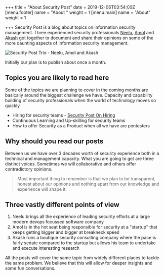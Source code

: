+++
title = "About Security Post"
date = 2019-12-06T03:54:00Z
[menu.footer]
name = "About "
weight = 1
[menu.main]
name = "About"
weight = 1

+++
Security Post is a blog about topics on information security management. Three experienced security professionals [Neelu](https://securitypost.in/author/neelu-tripathi/ "About Neelu"), [Amol](https://securitypost.in/author/amol-naik/ "About Amol") and [Akash](https://securitypost.in/author/akash-mahajan/ "About Akash") got together to document and share their opinions on some of the more daunting aspects of information security management.

![Security Post Trio - Neelu, Amol and Akash](/images/security-post-trio-smaller.jpg "Security Post Trio - Neelu, Amol and Akash")

Initially our plan is to publish about once a month.

## Topics you are likely to read here

Some of the topics we are planning to cover in the coming months are basically around the biggest challenge we have. Capacity and capability building of security professionals when the world of technology moves so quickly

* Hiring for security teams - [Security Post On Hiring](https://securitypost.in/categories/on-hiring/)
* Continuous Learning and Up-skilling for security teams
* How to offer Security as a Product when all we have are pentesters

## Why should you read our posts

Between us we have over 3 decades worth of security experience both in a technical and management capacity. What you are going to get are three distinct voices. Sometimes we will collaborative and others offer contradictory opinions.

> Most important thing to remember is that we plan to be transparent, honest about our opinions and nothing apart from our knowledge and experience will shape it.

## Three vastly different points of view

1. Neelu brings all the experience of leading security efforts at a large modern devops focussed software company
2. Amol is in the hot seat being responsible for security at a "startup" that keeps getting bigger and bigger at breakneck speed
3. Akash runs a boutique security consulting company where the pace is fairly sedate compared to the startup but allows his team to undertake and execute interesting research

All the posts will cover the same topic from widely different places to tackle the same problem. We believe that this will allow for deeper insights and some fun conversations.